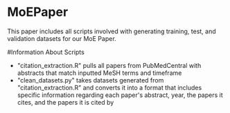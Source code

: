 # MoEPaper
This paper includes all scripts involved with generating training, test, and validation datasets for our MoE Paper.

#Information About Scripts
- "citation_extraction.R" pulls all papers from PubMedCentral with abstracts that match inputted MeSH terms and timeframe
- "clean_datasets.py" takes datasets generated from "citation_extraction.R" and converts it into a format that includes specific information regarding each paper's abstract, year, the papers it cites, and the papers it is cited by
